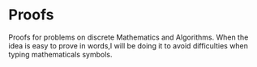 # Proofs
Proofs for problems on discrete Mathematics and Algorithms. When the idea is easy to prove in words,I will be doing it to avoid difficulties when typing mathematicals symbols.
